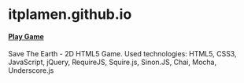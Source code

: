 # itplamen.github.io

#### [Play Game](https://itplamen.github.io/)


Save The Earth - 2D HTML5 Game. Used technologies: HTML5, CSS3, JavaScript, jQuery, RequireJS, Squire.js, Sinon.JS, Chai, Mocha, Underscore.js
